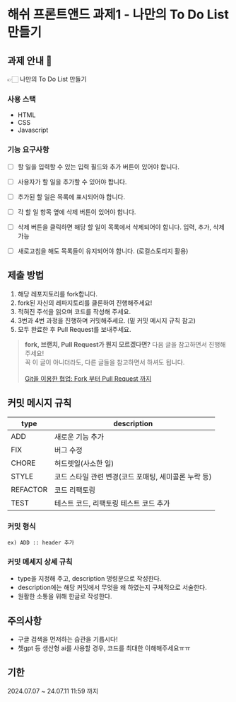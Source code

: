 # 해쉬 프론트앤드 과제1 - 나만의 To Do List 만들기

## 과제 안내 💬
👉🏻 나만의 To Do List 만들기 

### 사용 스택
- HTML
- CSS
- Javascript

### 기능 요구사항
- [ ] 할 일을 입력할 수 있는 입력 필드와 추가 버튼이 있어야 합니다.
- [ ] 사용자가 할 일을 추가할 수 있어야 합니다.
- [ ] 추가된 할 일은 목록에 표시되어야 합니다.
- [ ] 각 할 일 항목 옆에 삭제 버튼이 있어야 합니다.
- [ ] 삭제 버튼을 클릭하면 해당 할 일이 목록에서 삭제되어야 합니다.
입력, 추가, 삭제 가능
- [ ] 새로고침을 해도 목록들이 유지되어야 합니다. (로컬스토리지 활용)


## 제출 방법
1. 해당 레포지토리를 fork합니다.
2. fork된 자신의 레파지토리를 클론하여 진행해주세요!
3. 적혀진 주석을 읽으며 코드를 작성해 주세요.
4. 3번과 4번 과정을 진행하며 커밋해주세요. (밑 커밋 메시지 규칙 참고)
5. 모두 완료한 후 Pull Request를 보내주세요.

> **fork, 브랜치, Pull Request가 뭔지 모르겠다면?**
> 다음 글을 참고하면서 진행해주세요!<br> 
> 꼭 이 글이 아니더라도, 다른 글들을 참고하면서 하셔도 됩니다.<br>  
> [Git을 이용한 협업: Fork 부터 Pull Request 까지](https://seungwubaek.github.io/tools/git/contributing_using_pull_request/)


## 커밋 메시지 규칙
| type | description |
| --- | --- |
| ADD | 새로운 기능 추가 |
| FIX | 버그 수정 |
| CHORE | 허드렛일(사소한 일) |
| STYLE | 코드 스타일 관련 변경(코드 포매팅, 세미콜론 누락 등) |
| REFACTOR | 코드 리팩토링 |
| TEST | 테스트 코드, 리팩토링 테스트 코드 추가 |

### 커밋 형식

```
ex) ADD :: header 추가
```

### 커밋 메세지 상세 규칙
- type을 지정해 주고, description 명령문으로 작성한다.
- description에는 해당 커밋에서 무엇을 왜 하였는지 구체적으로 서술한다.
- 원활한 소통을 위해 한글로 작성한다.


## 주의사항
- 구글 검색을 먼저하는 습관을 기릅시다!
- 쳇gpt 등 생산형 ai를 사용할 경우, 코드를 최대한 이해해주세요ㅠㅠ

## 기한
2024.07.07 ~ 24.07.11 11:59 까지
